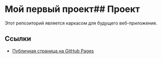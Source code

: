 # Мой первый проект## Проект
Этот репозиторий является каркасом для будущего веб-приложения.
## Ссылки
- [Публичная страница на GitHub Pages](https://Lyubagg4.github.io/project1/)
